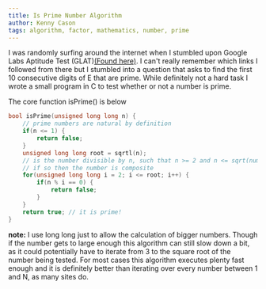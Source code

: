```yaml
---
title: Is Prime Number Algorithm
author: Kenny Cason
tags: algorithm, factor, mathematics, number, prime
---
```


I was randomly surfing around the internet when I stumbled upon Google Labs Aptitude Test (GLAT)<a href="http://cruftbox.com/blog/archives/001031.html">(Found here)</a>. I can't really remember which links I followed from there but I stumbled into a question that asks to find the first 10 consecutive digits of E that are prime. While definitely not a hard task I wrote a small program in C to test whether or not a number is prime. 

The core function isPrime() is below

```{.c .numberLines startFrom="1"}
bool isPrime(unsigned long long n) {
    // prime numbers are natural by definition
    if(n <= 1) {
        return false;
    } 
    unsigned long long root = sqrtl(n);
    // is the number divisible by n, such that n >= 2 and n <= sqrt(number)?
    // if so then the number is composite
    for(unsigned long long i = 2; i <= root; i++) {
        if(n % i == 0) {
            return false;
        }
    }
    return true; // it is prime!
}
```

<b>note:</b> I use long long just to allow the calculation of bigger numbers. Though if the number gets to large enough this algorithm can still slow down a bit, as it could potentially have to iterate from 3 to the square root of the number being tested. For most cases this algorithm executes plenty fast enough and it is definitely better than iterating over every number between 1 and N, as many sites do.



